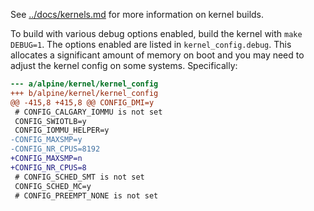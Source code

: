 See [../docs/kernels.md](../docs/kernels.md) for more
information on kernel builds.

To build with various debug options enabled, build the kernel with
`make DEBUG=1`. The options enabled are listed in `kernel_config.debug`.
This allocates a significant amount of memory on boot and you may need to
adjust the kernel config on some systems. Specifically:

```diff
--- a/alpine/kernel/kernel_config
+++ b/alpine/kernel/kernel_config
@@ -415,8 +415,8 @@ CONFIG_DMI=y
 # CONFIG_CALGARY_IOMMU is not set
 CONFIG_SWIOTLB=y
 CONFIG_IOMMU_HELPER=y
-CONFIG_MAXSMP=y
-CONFIG_NR_CPUS=8192
+CONFIG_MAXSMP=n
+CONFIG_NR_CPUS=8
 # CONFIG_SCHED_SMT is not set
 CONFIG_SCHED_MC=y
 # CONFIG_PREEMPT_NONE is not set
```
